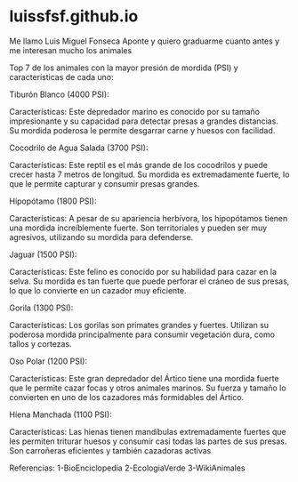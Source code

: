# luissfsf.github.io

Me llamo Luis Miguel Fonseca Aponte y quiero graduarme cuanto antes y me interesan mucho los animales

 Top 7 de los animales con la mayor presión de mordida (PSI) y  características de cada uno:

Tiburón Blanco (4000 PSI):

Características: Este depredador marino es conocido por su tamaño impresionante y su capacidad para detectar presas a grandes distancias. Su mordida poderosa le permite desgarrar carne y huesos con facilidad.

Cocodrilo de Agua Salada (3700 PSI):

Características: Este reptil es el más grande de los cocodrilos y puede crecer hasta 7 metros de longitud. Su mordida es extremadamente fuerte, lo que le permite capturar y consumir presas grandes.

Hipopótamo (1800 PSI):

Características: A pesar de su apariencia herbívora, los hipopótamos tienen una mordida increíblemente fuerte. Son territoriales y pueden ser muy agresivos, utilizando su mordida para defenderse.

Jaguar (1500 PSI):

Características: Este felino es conocido por su habilidad para cazar en la selva. Su mordida es tan fuerte que puede perforar el cráneo de sus presas, lo que lo convierte en un cazador muy eficiente.

Gorila (1300 PSI):

Características: Los gorilas son primates grandes y fuertes. Utilizan su poderosa mordida principalmente para consumir vegetación dura, como tallos y cortezas.

Oso Polar (1200 PSI):

Características: Este gran depredador del Ártico tiene una mordida fuerte que le permite cazar focas y otros animales marinos. Su fuerza y tamaño lo convierten en uno de los cazadores más formidables del Ártico.

Hiena Manchada (1100 PSI):

Características: Las hienas tienen mandíbulas extremadamente fuertes que les permiten triturar huesos y consumir casi todas las partes de sus presas. Son carroñeras eficientes y también cazadoras activas

Referencias:
1-BioEnciclopedia
2-EcologiaVerde
3-WikiAnimales

